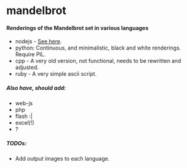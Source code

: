 # mandelbrot

#### Renderings of the Mandelbrot set in various languages

* nodejs - [See here](https://github.com/danyshaanan/cli-mandelbrot).
* python: Continuous, and minimalistic, black and white renderings. Require PIL.
* cpp - A very old version, not functional, needs to be rewritten and adjusted.
* ruby - A very simple ascii script.

##### Also have, should add:

* web-js
* php
* flash :|
* excel(!)
* ?

##### TODOs:

* Add output images to each language.
